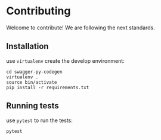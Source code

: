 # Contributing

Welcome to contribute! We are following the next standards.

## Installation

use `virtualenv` create the develop environment:

```
cd swagger-py-codegen
virtualenv .
source bin/activate
pip install -r requirements.txt
```

## Running tests

use `pytest` to run the tests:

```
pytest
```
